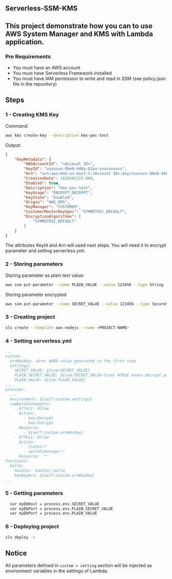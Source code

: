 ## Serverless-SSM-KMS
This project demonstrate how you can to use AWS System Manager and KMS with Lambda application.
--


### Pre Requirements
- You must have an AWS account
- You must have Serverless Framework installed
- You must have IAM permission to write and read in SSM (see policy.json file in the repository)


## Steps
### 1 - Creating KMS Key
Command:
```bash
aws kms create-key --description kms-poc-test
```
Output:
```json
{
    "KeyMetadata": {
        "AWSAccountId": "<Account ID>",
        "KeyId": "xxxxxxx-8be9-448a-b2aa-xxxxxxxxxx",
        "Arn": "arn:aws:kms:us-east-1:<Account ID>:key/xxxxxxx-8be9-448a-b2aa-xxxxxxxxxx",
        "CreationDate": 1620302223.000,
        "Enabled": true,
        "Description": "kms-poc-test",
        "KeyUsage": "ENCRYPT_DECRYPT",
        "KeyState": "Enabled",
        "Origin": "AWS_KMS",
        "KeyManager": "CUSTOMER",
        "CustomerMasterKeySpec": "SYMMETRIC_DEFAULT",
        "EncryptionAlgorithms": [
            "SYMMETRIC_DEFAULT"
        ]
    }
}
```
The attributes KeyId and Arn will used next steps. You will need it to encrypt parameter and setting serverless.yml.

### 2 - Storing parameters
Storing parameter as plain text value:
```bash
aws ssm put-parameter --name PLAIN_VALUE --value 123456 --type String
```
Storing parameter encrypted 
```bash
aws ssm put-parameter --name SECRET_VALUE --value 123456 --type SecureString  --key-id <KeyId>
```
### 3 - Creating project
```bash
sls create --template aws-nodejs --name <PROJECT-NAME>
```
### 4 - Setting serverless.yml
```yml
...
custom:
  arnKmsKey: <Arn> #ARN value generated in the first step
  settings:
    SECRET_VALUE: ${ssm:SECRET_VALUE}
    PLAIN_SECRET_VALUE: ${ssm:SECRET_VALUE~true} #TRUE means decrypt parameter to the Lambda
    PLAIN_VALUE: ${ssm:PLAIN_VALUE}
...    
provider:
  ...
  environment: ${self:custom.settings}
  iamRoleStatements:
    - Effect: Allow
      Action:
        - kms:Decrypt
        - kms:Encrypt
      Resource:
        - ${self:custom.arnKmsKey}  
    - Effect: Allow
      Action:
        - states:*
        - secretsmanager:*        
      Resource: '*'  
functions:
  hello:
    handler: handler.hello
    kmsKeyArn: ${self:custom.arnKmsKey}       
...
```  
### 5 - Getting parameters
```bash
  var myDbHost = process.env.SECRET_VALUE
  var myDbPort = process.env.PLAIN_SECRET_VALUE
  var myDbPort = process.env.PLAIN_VALUE  
```

### 6 - Deploying project
```bash
sls deploy -v
```

## Notice
All parameters defined in ```custom > setting``` section will be injected as environment variables in the settings of Lambda. 
